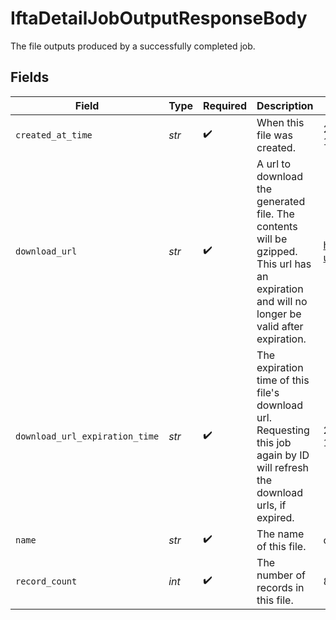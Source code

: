 # IftaDetailJobOutputResponseBody

 The file outputs produced by a successfully completed job.


## Fields

| Field                                                                                                                                        | Type                                                                                                                                         | Required                                                                                                                                     | Description                                                                                                                                  | Example                                                                                                                                      |
| -------------------------------------------------------------------------------------------------------------------------------------------- | -------------------------------------------------------------------------------------------------------------------------------------------- | -------------------------------------------------------------------------------------------------------------------------------------------- | -------------------------------------------------------------------------------------------------------------------------------------------- | -------------------------------------------------------------------------------------------------------------------------------------------- |
| `created_at_time`                                                                                                                            | *str*                                                                                                                                        | :heavy_check_mark:                                                                                                                           |  When this file was created.                                                                                                                 | 2019-06-13T19:00:00Z                                                                                                                         |
| `download_url`                                                                                                                               | *str*                                                                                                                                        | :heavy_check_mark:                                                                                                                           | A url to download the generated file. The contents will be gzipped. This url has an expiration and will no longer be valid after expiration. | https://s3.download-url.com                                                                                                                  |
| `download_url_expiration_time`                                                                                                               | *str*                                                                                                                                        | :heavy_check_mark:                                                                                                                           |  The expiration time of this file's download url. Requesting this job again by ID will refresh the download urls, if expired.                | 2019-06-13T19:00:00Z                                                                                                                         |
| `name`                                                                                                                                       | *str*                                                                                                                                        | :heavy_check_mark:                                                                                                                           | The name of this file.                                                                                                                       | output-001.csv.gz                                                                                                                            |
| `record_count`                                                                                                                               | *int*                                                                                                                                        | :heavy_check_mark:                                                                                                                           | The number of records in this file.                                                                                                          | 830907839246707300                                                                                                                           |